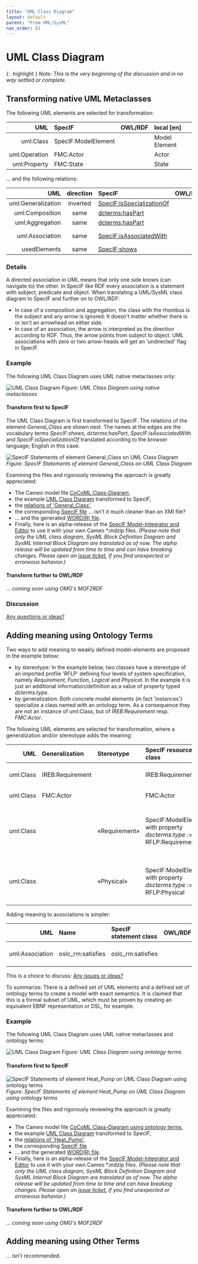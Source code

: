 ```yaml
---
title: "UML Class Diagram"
layout: default
parent: "From UML/SysML"
nav_order: 01
---
```


# UML Class Diagram

{: .highlight }
_Note: This is the very beginning of the discussion and in no way settled or complete._

## Transforming native UML Metaclasses

The following UML elements are selected for transformation:

| UML | SpecIF | OWL/RDF | local [en] |
| ---: | :--- | :--- | :--- |
| uml:Class | SpecIF:ModelElement |  | Model Element |
| uml:Operation | FMC:Actor |  | Actor |
| uml:Property | FMC:State |  | State |

... and the following relations:

| UML | direction | SpecIF | OWL/RDF | local [en] |
| ---: | :---: | :--- | :--- | :--- |
| uml:Generalization | inverted | <a href="https://specif.de/apps/edit#import=../v1.1/Ontology.specif;view=doc;project=P-SpecIF-Ontology;node=N-8pUc6Vjp86KYxpBFwvbnduOoHKp" target="_blank">SpecIF:isSpecializationOf</a> |  | specializes |
| uml:Composition | same | <a href="https://specif.de/apps/edit#import=../v1.1/Ontology.specif;view=doc;project=P-SpecIF-Ontology;node=N-5AP5qdMeBeBnURVia2BWtTlTL3r" target="_blank">dcterms:hasPart</a> |  | has part |
| uml:Aggregation | same | <a href="https://specif.de/apps/edit#import=../v1.1/Ontology.specif;view=doc;project=P-SpecIF-Ontology;node=N-5AP5qdMeBeBnURVia2BWtTlTL3r" target="_blank">dcterms:hasPart</a> |  | has part |
| uml:Association | same | <a href="https://specif.de/apps/edit#import=../v1.1/Ontology.specif;view=doc;project=P-SpecIF-Ontology;node=N-H8KY2yoKNmBqEgSojfGX9oBclMN" target="_blank">SpecIF:isAssociatedWith</a> |  | associated with |
| usedElements | same | <a href="https://specif.de/apps/edit#import=../v1.1/Ontology.specif;view=doc;project=P-SpecIF-Ontology;node=N-KySdnxpGEFIs3FWCaOlzbpLVEq4" target="_blank">SpecIF:shows</a> |  | shows |

<!--
| uml:Aggregation | same | <a href="https://specif.de/apps/edit#import=../v1.1/Ontology.specif;view=doc;project=P-SpecIF-Ontology;node=N-hmCfLTnuYbWWsE4qqo8zb8CwaE2" target="_blank">SpecIF:aggregates</a> |  |  |
-->

### Details

A directed association in UML means that only one side knows (can navigate to) the other. In SpecIF like RDF every association is a statement with subject, predicate and object. When translating a UML/SysML class diagram to SpecIF and further on to OWL/RDF:
- In case of a composition and aggregation, the class with the rhombus is the subject and any arrow is ignored: It doesn't matter whether there is or isn't an arrowhead on either side. 
- In case of an association, the arrow is interpreted as the direction according to RDF. Thus, the arrow póints from subject to object. UML associations with zero or two arrow-heads will get an 'undirected' flag in SpecIF.

### Example

The following UML Class Diagram uses UML native metaclasses only:

![UML Class Diagram](../assets/images/UML-SysML/Class-Diagram_(native).png)
_Figure: UML Class Diagram using native metaclasses_

#### Transform first to SpecIF

The UML Class Diagram is first transformed to SpecIF. The relations of the element _General_Class_ are shown next. The names at the edges are the vocabulary terms _SpecIF:shows_, _dcterms:hasPart_, _SpecIF:isAssociatedWith_ and _SpecIF:isSpecializationOf_ translated according to the browser language; English in this case.

![SpecIF Statements of element General_Class on UML Class Diagram](../assets/images/UML-SysML/SpecIF-Statements_of_Class-Diagram_(native).png)
_Figure: SpecIF Statements of element General_Class on UML Class Diagram_

Examining the files and rigorously reviewing the approach is greatly appreciated:
- The Cameo model file <a href="https://github.com/GfSE/CoCoML-Verification-and-Validation/tree/main/Class_Diagram/1_Source/CoCoML-Class-Diagram.mdzip" target="_blank">CoCoML Class-Diagram</a>,
- the example <a href="https://specif.de/apps/edit#import=../examples/CoCoML-Class-Diagram.specif.zip" target="_blank">UML Class Diagram</a> transformed to SpecIF,
- the <a href="https://specif.de/apps/edit#import=../examples/CoCoML-Class-Diagram.specif.zip;view=statements;project=eee_1045467100313_135436_1;node=N-12061513685" target="_blank">relations of 'General_Class'</a>, 
- the corresponding <a href="https://specif.de/examples/CoCoML-Class-Diagram.specif.zip" target="_blank">SpecIF file</a> ... isn't it much cleaner than an XMI file?
- ... and the generated <a href="https://github.com/GfSE/CoCoML-Verification-and-Validation/blob/main/Class_Diagram/9_DOCX/CoCoML-Class-Diagram.docx" target="_blank">WORD(R) file</a>.
- Finally, here is an alpha-release of the <a href="https://specif.de/apps-alpha/edit.html" target="_blank">SpecIF Model-Integrator and Editor</a> to use it with your own Cameo *.mdzip files. _(Please note that only the UML class diagram, SysML Block Definition Diagram and SysML Internal Block Diagram are translated as of now. The alpha release will be updated from time to time and can have breaking changes. Please open an <a href="https://github.com/GfSE/CoCoML-Verification-and-Validation/issues" target="_blank">issue ticket</a>, if you find unexpected or erroneous behavior.)_

#### Transform further to OWL/RDF

... _coming soon using OMG's MOF2RDF_


### Discussion

<a href="https://github.com/GfSE/CoCoML-Pages/discussions/5" target="_blank">Any questions or ideas?</a>


## Adding meaning using Ontology Terms

Two ways to add meaning to weakly defined model-elements are proposed in the example below:
- by stereotype: In the example below, two classes have a stereotype of an imported profile 'RFLP' defining four levels of system specification, namely _Requirement_, _Function_, _Logical_ and _Physical_. In the example it is just an additional information/definition as a value of property typed _dcterms:type_.
- by generalization: Both concrete model elements (in fact 'instances') specialize a class named with an ontology term. As a consequence they are not an instance of uml:Class, but of _IREB:Requirement_ resp. _FMC:Actor_.

The following UML elements are selected for transformation, where a generalization and/or stereotype adds the meaning:

| UML | Generalization | Stereotype | SpecIF resource class | OWL/RDF | local [en] | Comment |
| ---: | :--- | :--- | :--- | :--- | :--- | :--- |
| uml:Class | IREB:Requirement |  | IREB:Requirement |  | Requirement | _IREB:Requirement_ is an ontology term |
| uml:Class | FMC:Actor |  | FMC:Actor |  | Actor | _FMC:Actor_ is an ontology term |
| uml:Class |  | «Requirement» | SpecIF:ModelElement with property _dscterms:type_ := RFLP:Requirement |  | Model Element | _Requirement_ is a stereotype defined by profile RFLP and _RFLP:Requirement_ is an ontology term |
| uml:Class |  | «Physical» | SpecIF:ModelElement with property _dscterms:type_ := RFLP:Physical |  | Model Element | _Physical_ is a stereotype defined by profile RFLP and _RFLP:Physical_ is an ontology term |

Adding meaning to associations is simpler:

| UML | Name | SpecIF statement class | OWL/RDF | local [en] | Comment |
| ---: | :--- | :--- | :--- | :--- | :--- |
| uml:Association | oslc_rm:satisfies | oslc_rm:satisfies |  | satisfies | _oslc_rm:satisfies_ is an ontology term |

This is a choice to discuss: <a href="https://github.com/GfSE/CoCoML-Pages/discussions/6" target="_blank">Any issues or ideas?</a>

To summarize: There is a defined set of UML elements and a defined set of ontology terms to create a model with exact semantics. 
It is claimed that this is a formal subset of UML, which must be proven by creating an equivalent EBNF representation or DSL, for example.

### Example

The following UML Class Diagram uses UML native metaclasses and ontology terms:

![UML Class Diagram](../assets/images/UML-SysML/Class-Diagram_with_Stereotypes.png)
_Figure: UML Class Diagram using ontology terms_

#### Transform first to SpecIF

![SpecIF Statements of element Heat_Pump on UML Class Diagram using ontology terms](../assets/images/UML-SysML/SpecIF-Statements_of_Class-Diagram_with_Stereotypes.png)
_Figure: SpecIF Statements of element Heat_Pump on UML Class Diagram using ontology terms_

Examining the files and rigorously reviewing the approach is greatly appreciated:
- The Cameo model file <a href="https://github.com/GfSE/CoCoML-Verification-and-Validation/tree/main/Class_Diagram/1_Source/CoCoML-Class-Diagram-with-Stereotypes.mdzip" target="_blank">CoCoML Class-Diagram using ontology terms</a>,
- the example <a href="https://specif.de/apps/edit#import=../examples/CoCoML-Class-Diagram-with-Stereotypes.specif.zip" target="_blank">UML Class Diagram</a> transformed to SpecIF,
- the <a href="https://specif.de/apps/edit#import=../examples/CoCoML-Class-Diagram-with-Stereotypes.specif.zip;view=statements;project=eee_1045467100313_135436_1;node=N-8258538652" target="_blank">relations of 'Heat_Pump'</a>, 
- the corresponding <a href="https://specif.de/examples/CoCoML-Class-Diagram-with-Stereotypes.specif.zip" target="_blank">SpecIF file</a>
- ... and the generated <a href="https://github.com/GfSE/CoCoML-Verification-and-Validation/blob/main/Class_Diagram/9_DOCX/CoCoML-Class-Diagram-with-Stereotypes.docx" target="_blank">WORD(R) file</a>.
- Finally, here is an alpha-release of the <a href="https://specif.de/apps-alpha/edit.html" target="_blank">SpecIF Model-Integrator and Editor</a> to use it with your own Cameo *.mdzip files. _(Please note that only the UML class diagram, SysML Block Definition Diagram and SysML Internal Block Diagram are translated as of now. The alpha release will be updated from time to time and can have breaking changes. Please open an <a href="https://github.com/GfSE/CoCoML-Verification-and-Validation/issues" target="_blank">issue ticket</a>, if you find unexpected or erroneous behavior.)_

#### Transform further to OWL/RDF

... _coming soon using OMG's MOF2RDF_


## Adding meaning using Other Terms

... isn't recommended.

